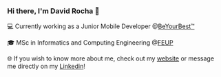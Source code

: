 ### Hi there, I'm David Rocha 👋

💻 Currently working as a Junior Mobile Developer @[BeYourBest™](https://beyourbest.com)

🎓 MSc in Informatics and Computing Engineering @[FEUP](https://sigarra.up.pt/feup/pt/web_page.inicial) 

🌐 If you wish to know more about me, check out my [website](https://davidrocha9.github.io) or message me directly on my [Linkedin](https://www.linkedin.com/in/josedavidrocha/)!
